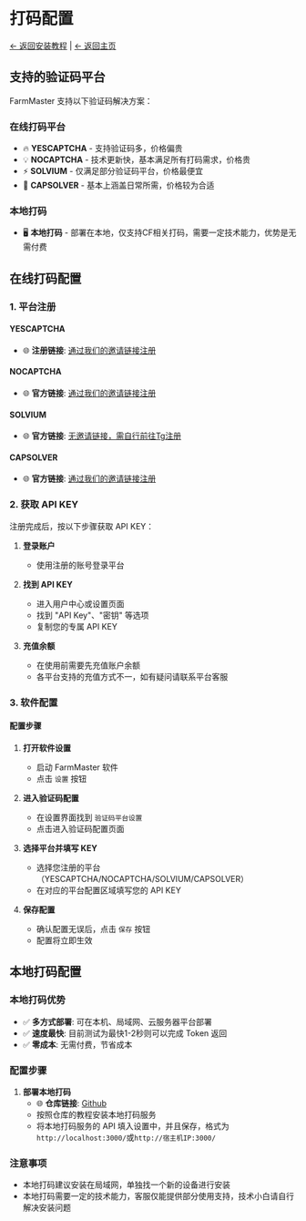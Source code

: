 # 打码配置

[← 返回安装教程](README.md) | [← 返回主页](../README.md)

## 支持的验证码平台

FarmMaster 支持以下验证码解决方案：

### 在线打码平台
- 🔥 **YESCAPTCHA** - 支持验证码多，价格偏贵
- 💡 **NOCAPTCHA** - 技术更新快，基本满足所有打码需求，价格贵
- ⚡ **SOLVIUM** - 仅满足部分验证码平台，价格最便宜
- 🎯 **CAPSOLVER** - 基本上涵盖日常所需，价格较为合适

### 本地打码
- 🖥️ **本地打码** - 部署在本地，仅支持CF相关打码，需要一定技术能力，优势是无需付费

## 在线打码配置

### 1. 平台注册

#### YESCAPTCHA
- 🌐 **注册链接**: [通过我们的邀请链接注册](https://yescaptcha.com/i/vxsO6f)

#### NOCAPTCHA
- 🌐 **官方链接**: [通过我们的邀请链接注册](https://www.nocaptcha.io/register?c=lmjIt1)

#### SOLVIUM  
- 🌐 **官方链接**: [无邀请链接，需自行前往Tg注册](https://docs.solvium.io/getting-started)

#### CAPSOLVER
- 🌐 **官方链接**: [通过我们的邀请链接注册](https://dashboard.capsolver.com/passport/register?inviteCode=JuJdBhc4W6cC)


### 2. 获取 API KEY

注册完成后，按以下步骤获取 API KEY：

1. **登录账户**
   - 使用注册的账号登录平台

2. **找到 API KEY**
   - 进入用户中心或设置页面
   - 找到 "API Key"、"密钥" 等选项
   - 复制您的专属 API KEY

3. **充值余额**
   - 在使用前需要先充值账户余额
   - 各平台支持的充值方式不一，如有疑问请联系平台客服

### 3. 软件配置

#### 配置步骤
1. **打开软件设置**
   - 启动 FarmMaster 软件
   - 点击 `设置` 按钮

2. **进入验证码配置**
   - 在设置界面找到 `验证码平台设置`
   - 点击进入验证码配置页面

3. **选择平台并填写 KEY**
   - 选择您注册的平台（YESCAPTCHA/NOCAPTCHA/SOLVIUM/CAPSOLVER）
   - 在对应的平台配置区域填写您的 API KEY

4. **保存配置**
   - 确认配置无误后，点击 `保存` 按钮
   - 配置将立即生效


## 本地打码配置

### 本地打码优势
- ✅ **多方式部署**: 可在本机、局域网、云服务器平台部署
- ✅ **速度最快**: 目前测试为最快1-2秒则可以完成 Token 返回
- ✅ **零成本**: 无需付费，节省成本

### 配置步骤
1. **部署本地打码**
   - 🌐 **仓库链接**: [Github](https://github.com/0xsongsu/cf-clearance-scraper)
   - 按照仓库的教程安装本地打码服务
   - 将本地打码服务的 API 填入设置中，并且保存，格式为`http://localhost:3000/`或`http://宿主机IP:3000/`

### 注意事项
- 本地打码建议安装在局域网，单独找一个新的设备进行安装
- 本地打码需要一定的技术能力，客服仅能提供部分使用支持，技术小白请自行解决安装问题
